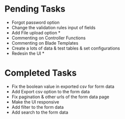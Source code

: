 # Pending Tasks
- Forgot password option
- Change the validation rules input of fields
- Add File upload option *
- Commenting on Controller Functions
- Commenting on Blade Templates
- Create a lots of data & test tables & set configurations
- Redesin the UI *

# Completed Tasks
- Fix the boolean value in exported csv for form data
- Add Export csv option to the form data
- Fix pagination & other urls of the form data page
- Make the UI responsive
- Add filter to the form data
- Add search to the form data